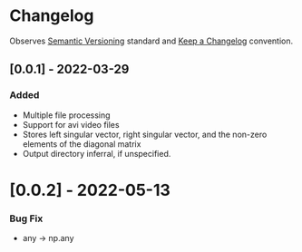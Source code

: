 # Changelog

Observes [Semantic Versioning](https://semver.org/spec/v2.0.0.html) standard and [Keep a Changelog](https://keepachangelog.com/en/1.0.0/) convention.

## [0.0.1] - 2022-03-29
### Added
- Multiple file processing
- Support for avi video files
- Stores left singular vector, right singular vector, and the non-zero elements of the diagonal matrix
- Output directory inferral, if unspecified.


# [0.0.2] - 2022-05-13
### Bug Fix
- any -> np.any
